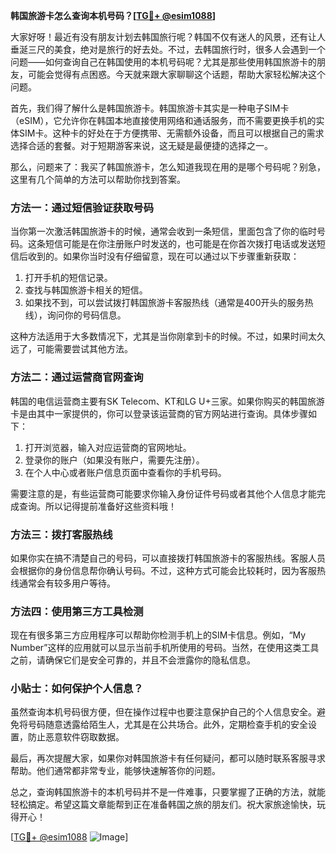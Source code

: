 **韩国旅游卡怎么查询本机号码？[[TG💪+ @esim1088](https://t.me/s/esim1088)]**

大家好呀！最近有没有朋友计划去韩国旅行呢？韩国不仅有迷人的风景，还有让人垂涎三尺的美食，绝对是旅行的好去处。不过，去韩国旅行时，很多人会遇到一个问题——如何查询自己在韩国使用的本机号码呢？尤其是那些使用韩国旅游卡的朋友，可能会觉得有点困惑。今天就来跟大家聊聊这个话题，帮助大家轻松解决这个问题。

首先，我们得了解什么是韩国旅游卡。韩国旅游卡其实是一种电子SIM卡（eSIM），它允许你在韩国本地直接使用网络和通话服务，而不需要更换手机的实体SIM卡。这种卡的好处在于方便携带、无需额外设备，而且可以根据自己的需求选择合适的套餐。对于短期游客来说，这无疑是最便捷的选择之一。

那么，问题来了：我买了韩国旅游卡，怎么知道我现在用的是哪个号码呢？别急，这里有几个简单的方法可以帮助你找到答案。

### 方法一：通过短信验证获取号码

当你第一次激活韩国旅游卡的时候，通常会收到一条短信，里面包含了你的临时号码。这条短信可能是在你注册账户时发送的，也可能是在你首次拨打电话或发送短信后收到的。如果你当时没有仔细留意，现在可以通过以下步骤重新获取：

1. 打开手机的短信记录。
2. 查找与韩国旅游卡相关的短信。
3. 如果找不到，可以尝试拨打韩国旅游卡客服热线（通常是400开头的服务热线），询问你的号码信息。

这种方法适用于大多数情况下，尤其是当你刚拿到卡的时候。不过，如果时间太久远了，可能需要尝试其他方法。

### 方法二：通过运营商官网查询

韩国的电信运营商主要有SK Telecom、KT和LG U+三家。如果你购买的韩国旅游卡是由其中一家提供的，你可以登录该运营商的官方网站进行查询。具体步骤如下：

1. 打开浏览器，输入对应运营商的官网地址。
2. 登录你的账户（如果没有账户，需要先注册）。
3. 在个人中心或者账户信息页面中查看你的手机号码。

需要注意的是，有些运营商可能要求你输入身份证件号码或者其他个人信息才能完成查询。所以记得提前准备好这些资料哦！

### 方法三：拨打客服热线

如果你实在搞不清楚自己的号码，可以直接拨打韩国旅游卡的客服热线。客服人员会根据你的身份信息帮你确认号码。不过，这种方式可能会比较耗时，因为客服热线通常会有较多用户等待。

### 方法四：使用第三方工具检测

现在有很多第三方应用程序可以帮助你检测手机上的SIM卡信息。例如，“My Number”这样的应用就可以显示当前手机所使用的号码。当然，在使用这类工具之前，请确保它们是安全可靠的，并且不会泄露你的隐私信息。

### 小贴士：如何保护个人信息？

虽然查询本机号码很方便，但在操作过程中也要注意保护自己的个人信息安全。避免将号码随意透露给陌生人，尤其是在公共场合。此外，定期检查手机的安全设置，防止恶意软件窃取数据。

最后，再次提醒大家，如果你对韩国旅游卡有任何疑问，都可以随时联系客服寻求帮助。他们通常都非常专业，能够快速解答你的问题。

总之，查询韩国旅游卡的本机号码并不是一件难事，只要掌握了正确的方法，就能轻松搞定。希望这篇文章能帮到正在准备韩国之旅的朋友们。祝大家旅途愉快，玩得开心！

[[TG💪+ @esim1088](https://t.me/s/esim1088) ![Image](https://i.postimg.cc/4NQfJmqS/Snipaste-2025-05-13-00-14-12.png)]